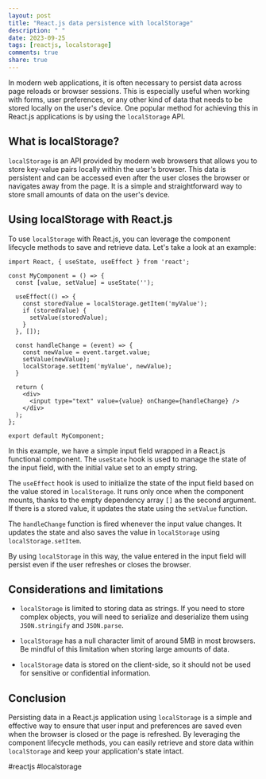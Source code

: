 ```yaml
---
layout: post
title: "React.js data persistence with localStorage"
description: " "
date: 2023-09-25
tags: [reactjs, localstorage]
comments: true
share: true
---
```


In modern web applications, it is often necessary to persist data across page reloads or browser sessions. This is especially useful when working with forms, user preferences, or any other kind of data that needs to be stored locally on the user's device. One popular method for achieving this in React.js applications is by using the `localStorage` API.

## What is localStorage?

`localStorage` is an API provided by modern web browsers that allows you to store key-value pairs locally within the user's browser. This data is persistent and can be accessed even after the user closes the browser or navigates away from the page. It is a simple and straightforward way to store small amounts of data on the user's device.

## Using localStorage with React.js

To use `localStorage` with React.js, you can leverage the component lifecycle methods to save and retrieve data. Let's take a look at an example:

```
import React, { useState, useEffect } from 'react';

const MyComponent = () => {
  const [value, setValue] = useState('');

  useEffect(() => {
    const storedValue = localStorage.getItem('myValue');
    if (storedValue) {
      setValue(storedValue);
    }
  }, []);

  const handleChange = (event) => {
    const newValue = event.target.value;
    setValue(newValue);
    localStorage.setItem('myValue', newValue);
  }

  return (
    <div>
      <input type="text" value={value} onChange={handleChange} />
    </div>
  );
};

export default MyComponent;
```

In this example, we have a simple input field wrapped in a React.js functional component. The `useState` hook is used to manage the state of the input field, with the initial value set to an empty string.

The `useEffect` hook is used to initialize the state of the input field based on the value stored in `localStorage`. It runs only once when the component mounts, thanks to the empty dependency array `[]` as the second argument. If there is a stored value, it updates the state using the `setValue` function.

The `handleChange` function is fired whenever the input value changes. It updates the state and also saves the value in `localStorage` using `localStorage.setItem`.

By using `localStorage` in this way, the value entered in the input field will persist even if the user refreshes or closes the browser.

## Considerations and limitations

- `localStorage` is limited to storing data as strings. If you need to store complex objects, you will need to serialize and deserialize them using `JSON.stringify` and `JSON.parse`.

- `localStorage` has a null character limit of around 5MB in most browsers. Be mindful of this limitation when storing large amounts of data.

- `localStorage` data is stored on the client-side, so it should not be used for sensitive or confidential information.

## Conclusion

Persisting data in a React.js application using `localStorage` is a simple and effective way to ensure that user input and preferences are saved even when the browser is closed or the page is refreshed. By leveraging the component lifecycle methods, you can easily retrieve and store data within `localStorage` and keep your application's state intact.

#reactjs #localstorage